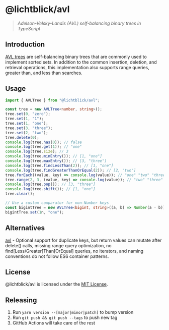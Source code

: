 # @lichtblick/avl

> _Adelson-Velsky-Landis (AVL) self-balancing binary trees in TypeScript_

## Introduction

[AVL trees](https://en.wikipedia.org/wiki/AVL_tree) are self-balancing binary trees that are commonly used to implement sorted sets. In addition to the common insertion, deletion, and retrieval operations, this implementation also supports range queries, greater than, and less than searches.

## Usage

```Typescript
import { AVLTree } from "@lichtblick/avl";

const tree = new AVLTree<number, string>();
tree.set(0, "zero");
tree.set(1, "1");
tree.set(1, "one");
tree.set(3, "three");
tree.set(2, "two");
tree.delete(0);
console.log(tree.has(0)); // false
console.log(tree.get(1)); // "one"
console.log(tree.size); // 3
console.log(tree.minEntry()); // [1, "one"]
console.log(tree.maxEntry()); // [3, "three"]
console.log(tree.findLessThan(2)); // [1, "one"]
console.log(tree.findGreaterThanOrEqual(2)); // [2, "two"]
tree.forEach((value, key) => console.log(value)); // "one" "two" "three"
tree.range(2, 3, (value, key) => console.log(value)); // "two" "three"
console.log(tree.pop()); // [3, "three"]
console.log(tree.shift()); // [1, "one"]
tree.clear();

// Use a custom comparator for non-Number keys
const bigintTree = new AVLTree<bigint, string>((a, b) => Number(a - b));
bigintTree.set(1n, "one");
```

## Alternatives

[avl](https://github.com/w8r/avl) - Optional support for duplicate keys, but return values can mutate after delete() calls, missing range query optimization, no find\[Less/Greater\]Than\[OrEqual\] queries, no iterators, and naming conventions do not follow ES6 container patterns.

## License

@lichtblick/avl is licensed under the [MIT License](https://opensource.org/licenses/MIT).

## Releasing

1. Run `yarn version --[major|minor|patch]` to bump version
2. Run `git push && git push --tags` to push new tag
3. GitHub Actions will take care of the rest
